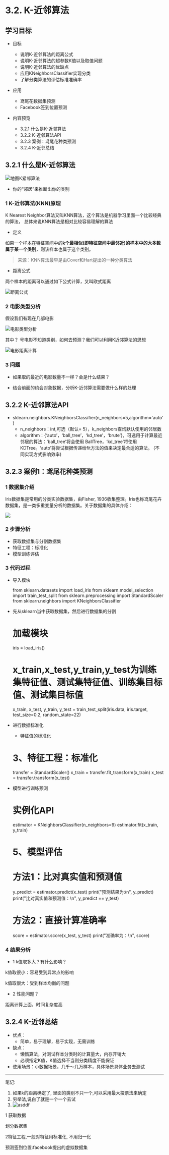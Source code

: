 # 3.2. K-近邻算法

学习目标
----

*   目标

    *   说明K-近邻算法的距离公式
    *   说明K-近邻算法的超参数K值以及取值问题
    *   说明K-近邻算法的优缺点
    *   应用KNeighborsClassifier实现分类
    *   了解分类算法的评估标准准确率
*   应用

    *   鸢尾花数据集预测
    *   Facebook签到位置预测
*   内容预览

    *   3.2.1 什么是K-近邻算法
    *   3.2.2 K-近邻算法API
    *   3.2.3 案例：鸢尾花种类预测
    *   3.2.4 K-近邻总结

3.2.1 什么是K-近邻算法
---------------

![地图K紧邻算法](../images/地图K紧邻算法.png)

*   你的“邻居”来推断出你的类别

### 1 K-近邻算法(KNN)原理

K Nearest Neighbor算法又叫KNN算法，这个算法是机器学习里面一个比较经典的算法， 总体来说KNN算法是相对比较容易理解的算法

*   定义

如果一个样本在特征空间中的**k个最相似(即特征空间中最邻近)的样本中的大多数属于某一个类别**，则该样本也属于这个类别。

> 来源：KNN算法最早是由Cover和Hart提出的一种分类算法

*   距离公式

两个样本的距离可以通过如下公式计算，又叫欧式距离

![距离公式](../images/距离公式.png)

### 2 电影类型分析

假设我们有现在几部电影

![电影类型分析](../images/电影类型分析.png)

其中？ 号电影不知道类别，如何去预测？我们可以利用K近邻算法的思想

![电影距离计算](../images/电影距离计算.png)

### 3 问题

*   如果取的最近的电影数量不一样？会是什么结果？

*   结合前面的约会对象数据，分析K-近邻算法需要做什么样的处理


3.2.2 K-近邻算法API
---------------

*   sklearn.neighbors.KNeighborsClassifier(n_neighbors=5,algorithm='auto')
    *   n\_neighbors：int,可选（默认= 5），k\_neighbors查询默认使用的邻居数
    *   algorithm：{‘auto’，‘ball\_tree’，‘kd\_tree’，‘brute’}，可选用于计算最近邻居的算法：‘ball\_tree’将会使用 BallTree，‘kd\_tree’将使用 KDTree。‘auto’将尝试根据传递给fit方法的值来决定最合适的算法。 (不同实现方式影响效率)

3.2.3 案例1：鸢尾花种类预测
-----------------

### 1 数据集介绍

Iris数据集是常用的分类实验数据集，由Fisher, 1936收集整理。Iris也称鸢尾花卉数据集，是一类多重变量分析的数据集。关于数据集的具体介绍：

![](../images/iris数据集介绍.png)

### 2 步骤分析

*   获取数据集与分割数据集
*   特征工程：标准化
*   模型训练评估

### 3 代码过程

* 导入模块

  from sklearn.datasets import load_iris
  from sklearn.model_selection import train_test_split
  from sklearn.preprocessing import StandardScaler
  from sklearn.neighbors import KNeighborsClassifier

* 先从sklearn当中获取数据集，然后进行数据集的分割

  # 加载模块
  iris = load_iris()

  # x_train,x_test,y_train,y_test为训练集特征值、测试集特征值、训练集目标值、测试集目标值
  x_train, x_test, y_train, y_test = train_test_split(iris.data, iris.target, test_size=0.2, random_state=22)

* 进行数据标准化
  *   特征值的标准化

  # 3、特征工程：标准化
  transfer = StandardScaler()
  x_train = transfer.fit_transform(x_train)
  x_test = transfer.transform(x_test)

* 模型进行训练预测

  # 实例化API
  estimator = KNeighborsClassifier(n_neighbors=9)
  estimator.fit(x_train, y_train)
  # 5、模型评估
  # 方法1：比对真实值和预测值
  y_predict = estimator.predict(x_test)
  print("预测结果为:\n", y_predict)
  print("比对真实值和预测值：\n", y_predict == y_test)
  # 方法2：直接计算准确率
  score = estimator.score(x_test, y_test)
  print("准确率为：\n", score)


### 4 结果分析

*   1 k值取多大？有什么影响？

k值取很小：容易受到异常点的影响

k值取很大：受到样本均衡的问题

*   2 性能问题？

距离计算上面，时间复杂度高

3.2.4 K-近邻总结
------------

*   优点：
    *   简单，易于理解，易于实现，无需训练
*   缺点：
    *   懒惰算法，对测试样本分类时的计算量大，内存开销大
    *   必须指定K值，K值选择不当则分类精度不能保证
*   使用场景：小数据场景，几千～几万样本，具体场景具体业务去测试



------

笔记:

1. 如果k的距离确定了, 里面的类别不只一个,可以采用最大投票法来确定
2. 穷举法,说白了就是一个一个去试
3. ![asddf](../pics/da写小写.png)

1 获取数据

划分数据集

2特征工程,一般对特征用标准化, 不用归一化

预测签到位置:facebook提出的虚拟数据集









